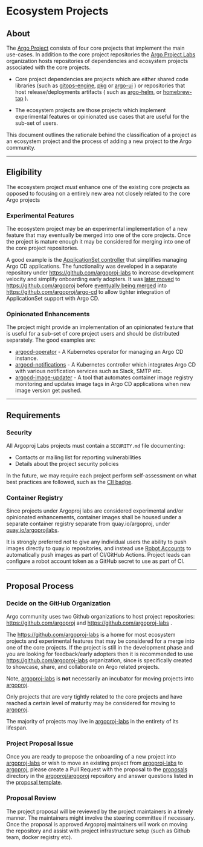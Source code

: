 # Ecosystem Projects

## About


The [Argo Project](https://github.com/argoproj) consists of four core projects that implement the main use-cases. In addition to the core project repositories the [Argo Project Labs](https://github.com/argoproj-labs) organization hosts repositories of dependencies and ecosystem projects associated with the core projects.

* Core project dependencies are projects which are either shared code libraries (such as [gitops-engine](https://github.com/argoproj/gitops-engine),
[pkg](https://github.com/argoproj/pkg) or [argo-ui](https://github.com/argoproj/argo-ui) ) or repositories that host release/deployments
artifacts ( such as [argo-helm](https://github.com/argoproj/argo-helm), or [homebrew-tap](https://github.com/argoproj/homebrew-tap) ). 

* The ecosystem projects are those projects which implement experimental features or opinionated use cases that are useful for the sub-set of users.

This document outlines the rationale behind the classification of a project as an ecosystem project and the process of adding a new project to the Argo community.

---

## Eligibility

The ecosystem project *must* enhance one of the existing core projects as opposed to focusing on a entirely new area not closely related to the core Argo projects

### **Experimental Features**


The ecosystem project may be an experimental implementation of a new feature that may eventually be merged into one of the core projects. Once the project is mature enough it may be considered for merging into one of the core project repositories.

A good example is the [ApplicationSet controller](https://argo-cd.readthedocs.io/en/stable/operator-manual/applicationset/) that simplifies managing Argo CD applications. The functionality was developed in a separate repository under https://github.com/argoproj-labs to increase development velocity and simplify onboarding early adopters. It was [later moved](https://github.com/argoproj/argo-cd/issues/7351) to https://github.com/argoproj before [eventually being merged](https://github.com/argoproj/applicationset/issues/528) into https://github.com/argoproj/argo-cd to allow tighter integration of ApplicationSet support with Argo CD.


### **Opinionated Enhancements**

The project might provide an implementation of an opinionated feature that is useful for a sub-set of core project users and should be distributed separately.
The good examples are:

* [argocd-operator](https://github.com/argoproj-labs/argocd-operator) - A Kubernetes operator for managing an Argo CD instance.
* [argocd-notifications](https://github.com/argoproj-labs/argocd-notifications) - A Kubernetes controller which integrates Argo CD with various notification services such as Slack, SMTP etc.
* [argocd-image-updater](https://github.com/argoproj-labs/argocd-image-updater) - A tool that automates container image registry monitoring and updates image tags in Argo CD applications when new image version get pushed.


---

## Requirements

### Security

All Argoproj Labs projects must contain a `SECURITY.md` file documenting:
* Contacts or mailing list for reporting vulnerabilities
* Details about the project security policies

In the future, we may require each project perform self-assessment on what best practices are followed, such as the [CII badge](https://bestpractices.coreinfrastructure.org/en).

### Container Registry

Since projects under Argoproj labs are considered experimental and/or opinionated enhancements,
container images shall be housed under a separate container registry separate from quay.io/argoproj,
under [quay.io/argoprojlabs](https://quay.io/organization/argoprojlabs).

It is strongly preferred *not* to give any individual users the ability to push images directly to
quay.io repositories, and instead use [Robot Accounts](https://docs.quay.io/glossary/robot-accounts.html)
to automatically push images as part of CI/GitHub Actions. Project leads can configure a robot
account token as a GitHub secret to use as part of CI.

---

## Proposal Process

### **Decide on the GitHub Organization**

Argo community uses two Github organizations to host project repositories: https://github.com/argoproj
and https://github.com/argoproj-labs .

The https://github.com/argoproj-labs is a home for most ecosystem projects and experimental features that may be considered for a merge into one of the core projects. If the project is still in the development phase and
you are looking for feedback/early adopters then it is recommended to use https://github.com/argoproj-labs
organization, since is specifically created to showcase, share, and collaborate on Argo related projects.

Note, [argoproj-labs](https://github.com/argoproj-labs) is **not** necessarily an incubator for moving projects into
[argoproj](https://github.com/argoproj). 

Only projects that are very tightly related to the core projects and have reached a certain level of maturity may be
considered for moving to [argoproj](https://github.com/argoproj). 

The majority of projects may live in 
[argoproj-labs](https://github.com/argoproj-labs) in the entirety of its lifespan.

### **Project Proposal Issue**

Once you are ready to propose the onboarding of a new project into [argoproj-labs](https://github.com/argoproj-labs) or wish to move an existing project from
[argoproj-labs](https://github.com/argoproj-labs) to [argoproj](https://github.com/argoproj), please create a Pull Request with the proposal to the [proposals](/proposals) directory in the 
[argoproj/argoproj](https://github.com/argoproj/argoproj) repository and answer questions
listed in the [proposal template](/ecosystem-projects/001-project-onboarding.md).

### **Proposal Review**

The project proposal will be reviewed by the project maintainers in a timely manner. The maintainers might involve
the steering committee if necessary. Once the proposal is approved Argoproj maintainers will work on moving the
repository and assist with project infrastructure setup (such as Github team, docker registry etc).
